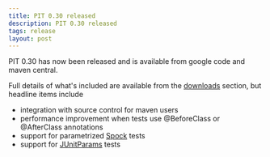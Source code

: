 ```yaml
---
title: PIT 0.30 released
description: PIT 0.30 released
tags: release
layout: post
---
```


PIT 0.30 has now been released and is available from google code and maven central.

<!-- more -->

Full details of what's included are available from the [downloads](/downloads/) section, but headline items include

* integration with source control for maven users 
* performance improvement when tests use @BeforeClass or @AfterClass annotations
* support for parametrized [Spock](http://code.google.com/p/spock/) tests
* support for [JUnitParams](http://code.google.com/p/junitparams/) tests



